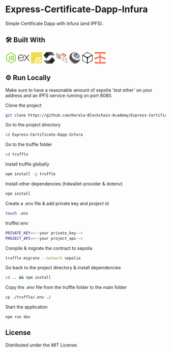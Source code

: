 # Express-Certificate-Dapp-Infura

Simple Certificate Dapp with Infura (and IPFS).

## 🛠 Built With

<div align="left">
<a href="https://nodejs.org/en/" target="_blank" rel="noreferrer"><img src="https://raw.githubusercontent.com/DEMYSTIF/DEMYSTIF/main/assets/icons/nodejs.svg" width="36" height="36" alt="NodeJS" /></a>
<a href="https://expressjs.com/" target="_blank" rel="noreferrer"><img src="https://raw.githubusercontent.com/DEMYSTIF/DEMYSTIF/main/assets/icons/express.svg" width="36" height="36" alt="Express" /></a>
<a href="https://developer.mozilla.org/en-US/docs/Web/JavaScript" target="_blank" rel="noreferrer"><img src="https://raw.githubusercontent.com/DEMYSTIF/DEMYSTIF/main/assets/icons/javascript.svg" width="36" height="36" alt="JavaScript" /></a>
<a href="https://soliditylang.org/" target="_blank" rel="noreferrer"><img src="https://raw.githubusercontent.com/DEMYSTIF/DEMYSTIF/main/assets/icons/solidity.svg" width="36" height="36" alt="Solidity" /></a>
<a href="https://web3js.readthedocs.io/" target="_blank" rel="noreferrer"><img src="https://raw.githubusercontent.com/DEMYSTIF/DEMYSTIF/main/assets/icons/web3js.svg" width="36" height="36" alt="Web3Js" /></a>
<a href="https://trufflesuite.com" target="_blank" rel="noreferrer"><img src="https://raw.githubusercontent.com/DEMYSTIF/DEMYSTIF/main/assets/icons/truffle.svg" width="36" height="36" alt="Truffle" /></a>
<a href="https://ipfs.io/" target="_blank" rel="noreferrer"><img src="https://raw.githubusercontent.com/DEMYSTIF/DEMYSTIF/main/assets/icons/ipfs.svg" width="36" height="36" alt="IPFS" /></a>
<a href="https://docs.infura.io/infura/" target="_blank" rel="noreferrer"><img src="https://raw.githubusercontent.com/DEMYSTIF/DEMYSTIF/main/assets/icons/infura.svg" width="36" height="36" alt="Infura" /></a>
</div>

## ⚙️ Run Locally

Make sure to have a reasonable amount of sepolia 'test ether' on your address and an IPFS service running on port 8080.  

Clone the project

```bash
git clone https://github.com/Kerala-Blockchain-Academy/Express-Certificate-Dapp-Infura.git
```

Go to the project directory

```bash
cd Express-Certificate-Dapp-Infura
```

Go to the truffle folder

```bash
cd truffle
```

Install truffle globally

```bash
npm install -g truffle
```

Install other dependencies (hdwallet-provider & dotenv)

```bash
npm install
```

Create a .env file & add private key and project id

```bash
touch .env
```

truffle/.env

```bash
PRIVATE_KEY=<--your private_key-->
PROJECT_API=<--your project_api-->
```

Compile & migrate the contract to sepolia

```bash
truffle migrate --network sepolia
```

Go back to the project directory & install dependencies

```bash
cd .. && npm install
```

Copy the .env file from the truffle folder to the main folder

```bash
cp ./truffle/.env ./
```

Start the application

```bash
npm run dev
```

## License

Distributed under the MIT License.
